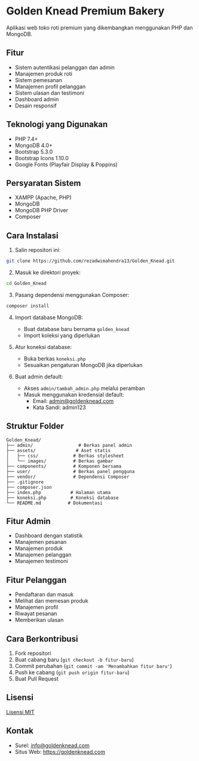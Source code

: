 # Golden Knead Premium Bakery

Aplikasi web toko roti premium yang dikembangkan menggunakan PHP dan MongoDB.

## Fitur

- Sistem autentikasi pelanggan dan admin
- Manajemen produk roti
- Sistem pemesanan
- Manajemen profil pelanggan
- Sistem ulasan dan testimoni
- Dashboard admin
- Desain responsif

## Teknologi yang Digunakan

- PHP 7.4+
- MongoDB 4.0+
- Bootstrap 5.3.0
- Bootstrap Icons 1.10.0
- Google Fonts (Playfair Display & Poppins)

## Persyaratan Sistem

- XAMPP (Apache, PHP)
- MongoDB
- MongoDB PHP Driver
- Composer

## Cara Instalasi

1. Salin repositori ini:

```bash
git clone https://github.com/rezadwimahendra13/Golden_Knead.git
```

2. Masuk ke direktori proyek:

```bash
cd Golden_Knead
```

3. Pasang dependensi menggunakan Composer:

```bash
composer install
```

4. Import database MongoDB:

   - Buat database baru bernama `golden_knead`
   - Import koleksi yang diperlukan

5. Atur koneksi database:

   - Buka berkas `koneksi.php`
   - Sesuaikan pengaturan MongoDB jika diperlukan

6. Buat admin default:
   - Akses `admin/tambah_admin.php` melalui peramban
   - Masuk menggunakan kredensial default:
     - Email: admin@goldenknead.com
     - Kata Sandi: admin123

## Struktur Folder

```
Golden_Knead/
├── admin/                 # Berkas panel admin
├── assets/               # Aset statis
│   ├── css/             # Berkas stylesheet
│   └── images/          # Berkas gambar
├── components/          # Komponen bersama
├── user/                # Berkas panel pengguna
├── vendor/              # Dependensi Composer
├── .gitignore
├── composer.json
├── index.php           # Halaman utama
├── koneksi.php         # Koneksi database
└── README.md          # Dokumentasi
```

## Fitur Admin

- Dashboard dengan statistik
- Manajemen pesanan
- Manajemen produk
- Manajemen pelanggan
- Manajemen testimoni

## Fitur Pelanggan

- Pendaftaran dan masuk
- Melihat dan memesan produk
- Manajemen profil
- Riwayat pesanan
- Memberikan ulasan

## Cara Berkontribusi

1. Fork repositori
2. Buat cabang baru (`git checkout -b fitur-baru`)
3. Commit perubahan (`git commit -am 'Menambahkan fitur baru'`)
4. Push ke cabang (`git push origin fitur-baru`)
5. Buat Pull Request

## Lisensi

[Lisensi MIT](LICENSE)

## Kontak

- Surel: info@goldenknead.com
- Situs Web: https://goldenknead.com
